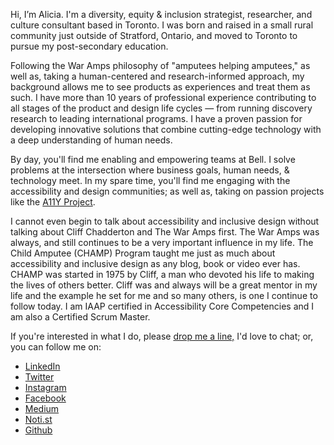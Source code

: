 Hi, I’m Alicia. I'm a diversity, equity & inclusion strategist, researcher, and culture consultant based in Toronto. I was born and raised in a small rural community just outside of Stratford, Ontario, and moved to Toronto to pursue my post-secondary education.

Following the War Amps philosophy of "amputees helping amputees," as well as, taking a human-centered and research-informed approach, my background allows me to see products as experiences and treat them as such. I have more than 10 years of professional experience contributing to all stages of the product and design life cycles — from running discovery research to leading international programs. I have a proven passion for developing innovative solutions that combine cutting-edge technology with a deep understanding of human needs. 

By day, you'll find me enabling and empowering teams at Bell. I solve problems at the intersection where business goals, human needs, & technology meet.  In my spare time, you'll find me engaging with the accessibility and design communities; as well as, taking on passion projects like the <a href="https://a11yproject.com/">A11Y Project</a>.

I cannot even begin to talk about accessibility and inclusive design without talking about Cliff Chadderton and The War Amps first. The War Amps was always, and still continues to be a very important influence in my life. The Child Amputee (CHAMP) Program taught me just as much about accessibility and inclusive design as any blog, book or video ever has. CHAMP was started in 1975 by Cliff, a man who devoted his life to making the lives of others better. Cliff was and always will be a great mentor in my life and the example he set for me and so many others, is one I continue to follow today. I am IAAP certified in Accessibility Core Competencies and I am also a Certified Scrum Master.  

If you're interested in what I do, please <a href="mailto:hello@alicia.design">drop me a line,</a> I'd love to chat; or, you can follow me on:    
 <P>
 <ul>
  <li><a href="https://www.linkedin.com/in/aliciajarvis/">LinkedIn</a></li>
  <li><a href="https://twitter.com/a11yalicia">Twitter</a></li> 
  <li><a href="https://www.instagram.com/a11yAlicia/">Instagram</a></li>
  <li><a href="https://www.facebook.com/A11yAlicia">Facebook</a></li> 
  <li><a href="https://medium.com/@A11yAlicia">Medium </a></li>
  <li><a href="https://noti.st/a11yalicia">Noti.st </a></li>
  <li><a href="https://github.com/AliciaJarvis">Github</a></li>
 </ul>
</p>
 
